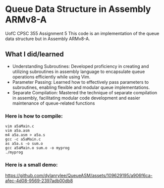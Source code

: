 # Queue Data Structure in Assembly ARMv8-A
UofC CPSC 355 Assignment 5
This code is an implementation of the queue data structure but in Assembly ARMv8-A. 

## What I did/learned
- Understanding Subroutines: Developed proficiency in creating and utilizing subroutines in assembly language to encapsulate queue operations efficiently while using Vim.
- Parameter Passing: Learned how to effectively pass parameters to subroutines, enabling flexible and modular queue implementations.
- Separate Compilation: Mastered the technique of separate compilation in assembly, facilitating modular code development and easier maintenance of queue-related functions

### Here is how to compile:
```
vim a5aMain.c
vim a5a.asm
m4 a5a.asm > a5a.s
gcc -c a5aMain.c
as a5a.s -o sum.o
gcc a5aMain.o sum.o -o myprog
./myprog
```
### Here is a small demo:

https://github.com/dylanrylee/QueueASM/assets/109629195/a906f6ca-afec-4d08-9569-2397adb00db8

